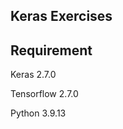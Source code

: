 ## Keras Exercises


## Requirement
<p> Keras                     2.7.0 </p>
<p> Tensorflow                2.7.0     </p>
<p> Python                    3.9.13     </p>
